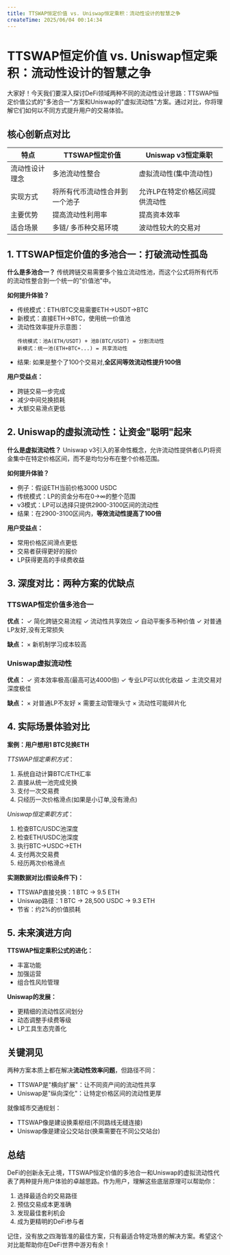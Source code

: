 ```yaml
---
title: TTSWAP恒定价值 vs. Uniswap恒定乘积：流动性设计的智慧之争
createTime: 2025/06/04 00:14:34
---
```

# TTSWAP恒定价值 vs. Uniswap恒定乘积：流动性设计的智慧之争

大家好！今天我们要深入探讨DeFi领域两种不同的流动性设计思路：TTSWAP恒定价值公式的"多池合一"方案和Uniswap的"虚拟流动性"方案。通过对比，你将理解它们如何以不同方式提升用户的交易体验。

## 核心创新点对比

| 特点                | TTSWAP恒定价值              | Uniswap v3恒定乘职                 |
|---------------------|------------------------------|--------------------------------|
| 流动性设计理念       | 多池流动性整合                | 虚拟流动性(集中流动性)         |
| 实现方式            | 将所有代币流动性合并到一个池子 | 允许LP在特定价格区间提供流动性 |
| 主要优势            | 提高流动性利用率              | 提高资本效率                   |
| 适合场景            | 多链/ 多币种交易环境           | 波动性较大的交易对             |

## 1. TTSWAP恒定价值的多池合一：打破流动性孤岛

**什么是多池合一？**
传统跨链交易需要多个独立流动性池，而这个公式将所有代币的流动性整合到一个统一的"价值池"中。

**如何提升体验？**
- 传统模式：ETH/BTC交易需要ETH→USDT→BTC
- 新模式：直接ETH→BTC，使用统一价值池
- 流动性效率提升示意图：
  ```
  传统模式：池A(ETH/USDT) + 池B(BTC/USDT) = 分割流动性
  新模式：统一池(ETH+BTC+...) = 共享流动性
  ```
- 结果: 如果是整个了100个交易对,**全区间等效流动性提升100倍**

**用户受益点：**
- 跨链交易一步完成
- 减少中间兑换损耗
- 大额交易滑点更低

## 2. Uniswap的虚拟流动性：让资金"聪明"起来

**什么是虚拟流动性？**
Uniswap v3引入的革命性概念，允许流动性提供者(LP)将资金集中在特定价格区间，而不是均匀分布在整个价格范围。

**如何提升体验？**
- 例子：假设ETH当前价格3000 USDC
- 传统模式：LP的资金分布在0→∞的整个范围
- v3模式：LP可以选择只提供2900-3100区间的流动性
- 结果：在2900-3100区间内，**等效流动性提高了100倍**

**用户受益点：**
- 常用价格区间滑点更低
- 交易者获得更好的报价
- LP获得更高的手续费收益

## 3. 深度对比：两种方案的优缺点

### TTSWAP恒定价值多池合一
**优点：**
✓ 简化跨链交易流程
✓ 流动性共享效应
✓ 自动平衡多币种价值
✓ 对普通LP友好,没有无常损失

**缺点：**
× 新机制学习成本较高

### Uniswap虚拟流动性
**优点：**
✓ 资本效率极高(最高可达4000倍)
✓ 专业LP可以优化收益
✓ 主流交易对深度极佳

**缺点：**
× 对普通LP不友好
× 需要主动管理头寸
× 流动性可能碎片化

## 4. 实际场景体验对比

**案例：用户想用1 BTC兑换ETH**

*TTSWAP恒定乘积方式*：
1. 系统自动计算BTC/ETH汇率
2. 直接从统一池完成兑换
3. 支付一次交易费
4. 只经历一次价格滑点(如果是小订单,没有滑点)

*Uniswap恒定乘职方式*：
1. 检查BTC/USDC池深度
2. 检查ETH/USDC池深度
3. 执行BTC→USDC→ETH
4. 支付两次交易费
5. 经历两次价格滑点

**实测数据对比(假设条件下)：**
- TTSWAP直接兑换：1 BTC → 9.5 ETH
- Uniswap路径：1 BTC → 28,500 USDC → 9.3 ETH
- 节省：约2%的价值损耗

## 5. 未来演进方向

**TTSWAP恒定乘积公式的进化：**
- 丰富功能
- 加强运营
- 组合性风险管理

**Uniswap的发展：**
- 更精细的流动性区间划分
- 动态调整手续费等级
- LP工具生态完善化

## 关键洞见

两种方案本质上都在解决**流动性效率问题**，但路径不同：
- TTSWAP是"横向扩展"：让不同资产间的流动性共享
- Uniswap是"纵向深化"：让特定价格区间的流动性更厚

就像城市交通规划：
- TTSWAP像是建设换乘枢纽(不同路线无缝连接)
- Uniswap像是建设公交站台(换乘需要在不同公交站台)

## 总结

DeFi的创新永无止境，TTSWAP恒定价值的多池合一和Uniswap的虚拟流动性代表了两种提升用户体验的卓越思路。作为用户，理解这些底层原理可以帮助你：
1. 选择最适合的交易路径
2. 预估交易成本更准确
3. 发现最佳套利机会
4. 成为更精明的DeFi参与者

记住，没有放之四海皆准的最佳方案，只有最适合特定场景的解决方案。希望这个对比能帮助你在DeFi世界中游刃有余！